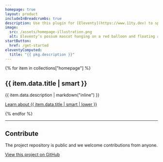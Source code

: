 ```yaml
---
homepage: true
layout: product
includeInBreadcrumbs: true
description: Use this plugin for [Eleventy](https://www.11ty.dev) to spend time writing documentation, not building a website for it.
image:
  src: /assets/homepage-illustration.png
  alt: Eleventy’s possum mascot hanging on a red balloon and floating above a laptop.
startButton:
  href: /get-started
eleventyComputed:
  title: "{{ pkg.description }}"
---
```


<div class="govuk-grid-row">
{% for item in collections["homepage"] %}
  <section class="govuk-grid-column-one-third-from-desktop govuk-!-margin-bottom-8">
    <h2 class="govuk-heading-m govuk-!-font-size-27">{{ item.data.title | smart }}</h2>
    <p class="govuk-body">{{ item.data.description | markdown("inline") }}</p>
    <p class="govuk-body"><a class="govuk-link govuk-!-font-weight-bold" href="{{ item.url | url }}">Learn about {{ item.data.title | smart | lower }}</a></p>
  </section>
{% endfor %}
  <section class="govuk-grid-column-full">
    <hr class="govuk-section-break govuk-section-break--visible govuk-section-break--xl govuk-!-margin-top-0">
    <h2 class="govuk-heading-m govuk-!-font-size-27">Contribute</h2>
    <p class="govuk-body">The project repository is public and we welcome contributions from anyone.</p>
    <p class="govuk-body"><a class="govuk-link govuk-!-font-weight-bold" href="{{ pkg.repository.url | replace(".git", "") }}">View this project on GitHub</a></p>
  </section>
</div>
